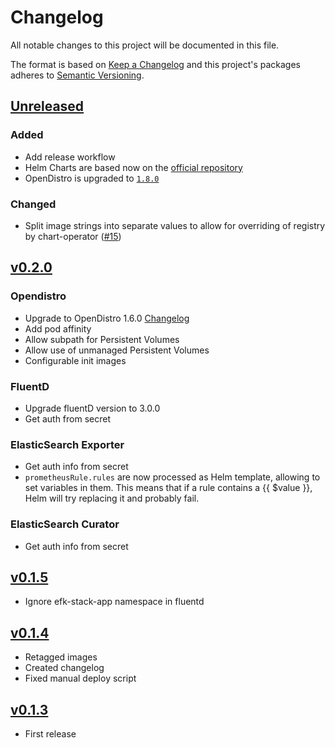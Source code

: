 # Changelog

All notable changes to this project will be documented in this file.

The format is based on [Keep a Changelog](http://keepachangelog.com/en/1.0.0/)
and this project's packages adheres to [Semantic Versioning](http://semver.org/spec/v2.0.0.html).

## [Unreleased]
### Added
- Add release workflow
- Helm Charts are based now on the [official repository](https://github.com/opendistro-for-elasticsearch/opendistro-build/tree/master/helm)
- OpenDistro is upgraded to [`1.8.0`](https://github.com/opendistro-for-elasticsearch/opendistro-build/blob/master/release-notes/opendistro-for-elasticsearch-release-notes-1.8.0.md)

### Changed

- Split image strings into separate values to allow for overriding of registry by chart-operator ([#15](https://github.com/giantswarm/efk-stack-app/pull/15))

## [v0.2.0]
### Opendistro
- Upgrade to OpenDistro 1.6.0 [Changelog](https://github.com/opendistro-for-elasticsearch/opendistro-build/blob/master/release-notes/release-notes-odfe-1.6.0.md)
- Add pod affinity
- Allow subpath for Persistent Volumes
- Allow use of unmanaged Persistent Volumes
- Configurable init images

### FluentD
- Upgrade fluentD version to 3.0.0
- Get auth from secret

### ElasticSearch Exporter
- Get auth info from secret
- `prometheusRule.rules` are now processed as Helm template, allowing to set variables in them. This means that if a rule contains a {{ $value }}, Helm will try replacing it and probably fail.

### ElasticSearch Curator
- Get auth info from secret

## [v0.1.5]
- Ignore efk-stack-app namespace in fluentd

## [v0.1.4]
- Retagged images
- Created changelog
- Fixed manual deploy script

## [v0.1.3]
- First release

[Unreleased]: https://github.com/giantswarm/efk-stack-app/compare/v0.2.0...HEAD
[v0.2.0]: https://github.com/giantswarm/efk-stack-app/compare/v0.1.5...v0.2.0
[v0.1.5]: https://github.com/giantswarm/efk-stack-app/compare/v0.1.4..v0.1.5
[v0.1.4]: https://github.com/giantswarm/efk-stack-app/compare/v0.1.3..v0.1.4

[v0.1.3]: https://github.com/giantswarm/efk-stack-app/releases/tag/v0.1.3
